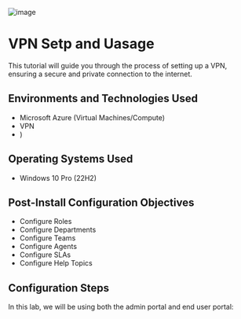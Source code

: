 ![image](https://github.com/user-attachments/assets/8653a0cb-e838-4d5d-88a4-5a23e613dbf6)

<h1>VPN Setp and Uasage</h1>
This tutorial will guide you through the process of setting up a VPN, ensuring a secure and private connection to the internet.<br />

<h2>Environments and Technologies Used</h2>

- Microsoft Azure (Virtual Machines/Compute)
- VPN
- )

<h2>Operating Systems Used </h2>

- Windows 10 Pro (22H2)

<h2>Post-Install Configuration Objectives</h2>

- Configure Roles
- Configure Departments
- Configure Teams
- Configure Agents
- Configure SLAs
- Configure Help Topics

<h2>Configuration Steps</h2>
<p>
In this lab, we will be using both the admin portal and end user portal:</p>

